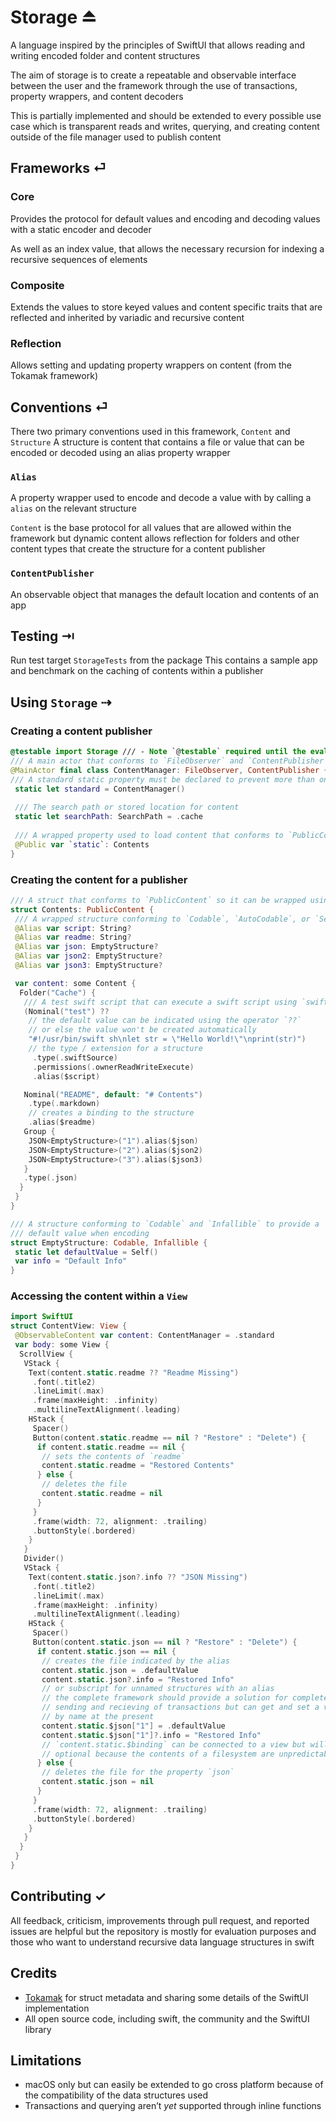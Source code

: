 # Storage ⏏︎
 A language inspired by the principles of SwiftUI that allows reading and writing encoded folder and content structures
 
 The aim of storage is to create a repeatable and observable interface between the user and the framework through the use of transactions, property wrappers, and content decoders
 
 This is partially implemented and should be extended to every possible use case which is transparent reads and writes, querying, and creating content outside of the file manager used to publish content
 
## Frameworks ⏎
### Core
 Provides the protocol for default values and encoding and decoding values with a static encoder and decoder
 
 As well as an index value, that allows the necessary recursion for indexing a recursive sequences of elements

### Composite
 Extends the values to store keyed values and content specific traits that are reflected and inherited by variadic and recursive content

### Reflection
 Allows setting and updating property wrappers on content (from the Tokamak framework)

## Conventions ⏎
 There two primary conventions used in this framework, `Content` and `Structure`
 A structure is content that contains a file or value that can be encoded or decoded using an alias property wrapper
 
### `Alias`  
 A property wrapper used to encode and decode a value with by calling a `alias` on the relevant structure
 
 `Content` is the base protocol for all values that are allowed within the framework but dynamic content allows reflection for folders and other content types that create the structure for a content publisher

### `ContentPublisher`
 An observable object that manages the default location and contents of an app
 
## Testing ⇥
 Run test target `StorageTests` from the package
 This contains a sample app and benchmark on the caching of contents within a publisher
 
## Using `Storage` ⇢

### Creating a content publisher
``` swift
@testable import Storage /// - Note `@testable` required until the evaluation is over
/// A main actor that conforms to `FileObserver` and `ContentPublisher`
@MainActor final class ContentManager: FileObserver, ContentPublisher {
/// A standard static property must be declared to prevent more than one copy
 static let standard = ContentManager()
 
 /// The search path or stored location for content
 static let searchPath: SearchPath = .cache
 
 /// A wrapped property used to load content that conforms to `PublicContent`
 @Public var `static`: Contents
}
```

### Creating the content for a publisher
``` swift
/// A struct that conforms to `PublicContent` so it can be wrapped using the `@Public` property wrapper on a content publisher
struct Contents: PublicContent {
 /// A wrapped structure conforming to `Codable`, `AutoCodable`, or `SelfCodable`
 @Alias var script: String?
 @Alias var readme: String?
 @Alias var json: EmptyStructure?
 @Alias var json2: EmptyStructure?
 @Alias var json3: EmptyStructure?

 var content: some Content {
  Folder("Cache") {
   /// A test swift script that can execute a swift script using `swift-sh`
   (Nominal("test") ??
    // the default value can be indicated using the operator `??`
    // or else the value won't be created automatically
    "#!/usr/bin/swift sh\nlet str = \"Hello World!\"\nprint(str)")
    // the type / extension for a structure
     .type(.swiftSource)
     .permissions(.ownerReadWriteExecute)
     .alias($script)

   Nominal("README", default: "# Contents")
    .type(.markdown)
    // creates a binding to the structure
    .alias($readme)
   Group {
    JSON<EmptyStructure>("1").alias($json)
    JSON<EmptyStructure>("2").alias($json2)
    JSON<EmptyStructure>("3").alias($json3)
   }
   .type(.json)
  }
 }
}

/// A structure conforming to `Codable` and `Infallible` to provide a
/// default value when encoding
struct EmptyStructure: Codable, Infallible {
 static let defaultValue = Self()
 var info = "Default Info"
}
```

### Accessing the content within a ``View``
``` swift
import SwiftUI
struct ContentView: View {
 @ObservableContent var content: ContentManager = .standard
 var body: some View {
  ScrollView {
   VStack {
    Text(content.static.readme ?? "Readme Missing")
     .font(.title2)
     .lineLimit(.max)
     .frame(maxHeight: .infinity)
     .multilineTextAlignment(.leading)
    HStack {
     Spacer()
     Button(content.static.readme == nil ? "Restore" : "Delete") {
      if content.static.readme == nil {
       // sets the contents of `readme`
       content.static.readme = "Restored Contents"
      } else {
       // deletes the file
       content.static.readme = nil
      }
     }
     .frame(width: 72, alignment: .trailing)
     .buttonStyle(.bordered)
    }
   }
   Divider()
   VStack {
    Text(content.static.json?.info ?? "JSON Missing")
     .font(.title2)
     .lineLimit(.max)
     .frame(maxHeight: .infinity)
     .multilineTextAlignment(.leading)
    HStack {
     Spacer()
     Button(content.static.json == nil ? "Restore" : "Delete") {
      if content.static.json == nil {
       // creates the file indicated by the alias
       content.static.json = .defaultValue
       content.static.json?.info = "Restored Info"
       // or subscript for unnamed structures with an alias
       // the complete framework should provide a solution for complete
       // sending and recieving of transactions but can get and set a value
       // by name at the present
       content.static.$json["1"] = .defaultValue
       content.static.$json["1"]?.info = "Restored Info"
       // `content.static.$binding` can be connected to a view but will be
       // optional because the contents of a filesystem are unpredictable
      } else {
       // deletes the file for the property `json`
       content.static.json = nil
      }
     }
     .frame(width: 72, alignment: .trailing)
     .buttonStyle(.bordered)
    }
   }
  }
 }
}
```

## Contributing ✓
 All feedback, criticism, improvements through pull request, and reported issues are helpful but the repository is mostly for evaluation purposes and those who want to understand recursive data language structures in swift
 
## Credits
- [Tokamak](https://github.com/TokamakUI/Tokamak) for struct metadata and sharing some details of the SwiftUI implementation
- All open source code, including swift, the community and the SwiftUI library

## Limitations
- macOS only but can easily be extended to go cross platform because of the compatibility of the data structures used
- Transactions and querying aren’t _yet_ supported through inline functions

